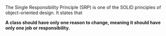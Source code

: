 The Single Responsibility Principle (SRP) is one of the SOLID principles of object-oriented design. It states that 

**A class should have only one reason to change, meaning it should have only one job or responsibility.**